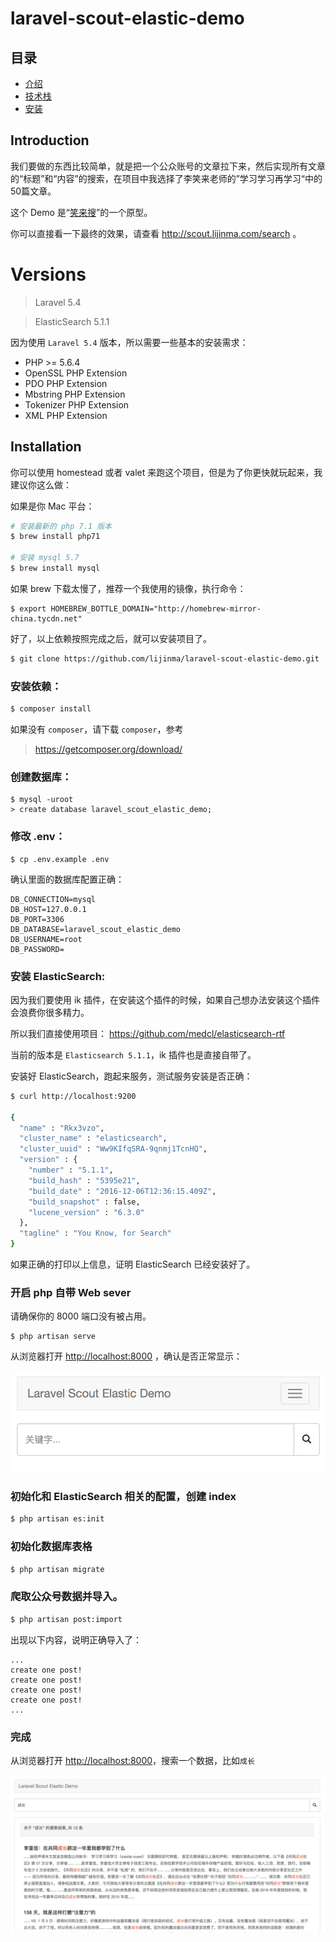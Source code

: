 # laravel-scout-elastic-demo

## 目录

- [介绍](#introduction)
- [技术栈](#versions)
- [安装](#installation)

## Introduction
我们要做的东西比较简单，就是把一个公众账号的文章拉下来，然后实现所有文章的“标题”和“内容”的搜索，在项目中我选择了李笑来老师的”学习学习再学习“中的50篇文章。
 
这个 Demo 是“[笑来搜](http://xiaolai.co)”的一个原型。
 
你可以直接看一下最终的效果，请查看 http://scout.lijinma.com/search 。
 
# Versions
> Laravel 5.4
 
> ElasticSearch 5.1.1
 
因为使用 `Laravel 5.4` 版本，所以需要一些基本的安装需求：

* PHP >= 5.6.4
* OpenSSL PHP Extension
* PDO PHP Extension
* Mbstring PHP Extension
* Tokenizer PHP Extension
* XML PHP Extension
 
## Installation

你可以使用 homestead 或者 valet 来跑这个项目，但是为了你更快就玩起来，我建议你这么做：

如果是你 Mac 平台：

```bash
# 安装最新的 php 7.1 版本
$ brew install php71

# 安装 mysql 5.7
$ brew install mysql
```
如果 brew 下载太慢了，推荐一个我使用的镜像，执行命令：

```
$ export HOMEBREW_BOTTLE_DOMAIN="http://homebrew-mirror-china.tycdn.net"
```
好了，以上依赖按照完成之后，就可以安装项目了。

```bash
$ git clone https://github.com/lijinma/laravel-scout-elastic-demo.git
```
### 安装依赖：
```bash
$ composer install
```
如果没有 `composer`，请下载 `composer`，参考
> https://getcomposer.org/download/

### 创建数据库：
```
$ mysql -uroot
> create database laravel_scout_elastic_demo;
```
### 修改 .env：
```
$ cp .env.example .env
```
确认里面的数据库配置正确：
```
DB_CONNECTION=mysql
DB_HOST=127.0.0.1
DB_PORT=3306
DB_DATABASE=laravel_scout_elastic_demo
DB_USERNAME=root
DB_PASSWORD=
```
### 安装 ElasticSearch:

因为我们要使用 ik 插件，在安装这个插件的时候，如果自己想办法安装这个插件会浪费你很多精力。

所以我们直接使用项目： https://github.com/medcl/elasticsearch-rtf

当前的版本是 `Elasticsearch 5.1.1`，ik 插件也是直接自带了。

安装好 ElasticSearch，跑起来服务，测试服务安装是否正确：

```bash
$ curl http://localhost:9200

{
  "name" : "Rkx3vzo",
  "cluster_name" : "elasticsearch",
  "cluster_uuid" : "Ww9KIfqSRA-9qnmj1TcnHQ",
  "version" : {
    "number" : "5.1.1",
    "build_hash" : "5395e21",
    "build_date" : "2016-12-06T12:36:15.409Z",
    "build_snapshot" : false,
    "lucene_version" : "6.3.0"
  },
  "tagline" : "You Know, for Search"
}
```
如果正确的打印以上信息，证明 ElasticSearch 已经安装好了。

### 开启 php 自带 Web sever
请确保你的 8000 端口没有被占用。
```
$ php artisan serve
```
从浏览器打开 [http://localhost:8000](http://localhost:8000) ，确认是否正常显示：

![demo1](https://raw.githubusercontent.com/lijinma/MyBox/master/demo1.png)

### 初始化和 ElasticSearch 相关的配置，创建 index

```bash
$ php artisan es:init
```

### 初始化数据库表格

```bash
$ php artisan migrate
```

### 爬取公众号数据并导入。

```bash
$ php artisan post:import
```
出现以下内容，说明正确导入了：

```
...
create one post!
create one post!
create one post!
create one post!
...
```
### 完成
从浏览器打开 [http://localhost:8000](http://localhost:8000)，搜索一个数据，比如`成长`

![demo2](https://raw.githubusercontent.com/lijinma/MyBox/master/demo2.png)









